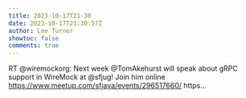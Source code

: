 ```yaml
---
title: 2023-10-17T21-30
date: 2023-10-17T21:30:57Z
author: Lee Turner
showtoc: false
comments: true
---
```


RT @wiremockorg: Next week @TomAkehurst  will speak about gRPC support in WireMock at @sfjug! Join him online https://www.meetup.com/sfjava/events/296517660/ https…

